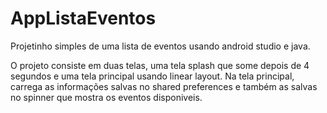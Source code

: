 # AppListaEventos

Projetinho simples de uma lista de eventos usando android studio e java.

O projeto consiste em duas telas, uma tela splash que some depois de 4 segundos e uma tela principal usando linear layout.
Na tela principal, carrega as informações salvas no shared preferences e também as salvas no spinner que mostra os eventos disponiveis.
